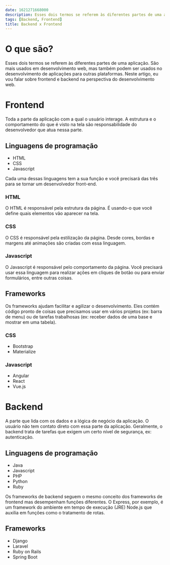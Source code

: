 ```yaml
---
date: 1621271668000
description: Esses dois termos se referem às diferentes partes de uma aplicação. São mais usados em desenvolvimento web, mas também podem ser usados no desenvolvimento de aplicações para outras plataformas. Neste artigo, eu vou falar sobre frontend e backend na perspectiva do desenvolvimento web.
tags: [Backend, Frontend]
title: Backend x Frontend
---
```


# O que são?

Esses dois termos se referem às diferentes partes de uma aplicação. São mais usados em desenvolvimento web, mas também podem ser usados no desenvolvimento de aplicações para outras plataformas. Neste artigo, eu vou falar sobre frontend e backend na perspectiva do desenvolvimento web.

# Frontend

Toda a parte da aplicação com a qual o usuário interage. A estrutura e o comportamento do que é visto na tela são responsabilidade do desenvolvedor que atua nessa parte.

## Linguagens de programação

- HTML
- CSS
- Javascript

Cada uma dessas linguagens tem a sua função e você precisará das três para se tornar um desenvolvedor front-end.

### HTML

O HTML é responsável pela estrutura da página. É usando-o que você define quais elementos vão aparecer na tela.

### CSS

O CSS é responsável pela estilização da página. Desde cores, bordas e margens até animações são criadas com essa linguagem.

### Javascript

O Javascript é responsável pelo comportamento da página. Você precisará usar essa linguagem para realizar ações em cliques de botão ou para enviar formulários, entre outras coisas.

## Frameworks

Os frameworks ajudam facilitar e agilizar o desenvolvimento. Eles contém código pronto de coisas que precisamos usar em vários projetos (ex: barra de menu) ou de tarefas trabalhosas (ex: receber dados de uma base e mostrar em uma tabela).

### CSS

- Bootstrap
- Materialize

### Javascript

- Angular
- React
- Vue.js

# Backend

A parte que lida com os dados e a lógica de negócio da aplicação. O usuário não tem contato direto com essa parte da aplicação. Geralmente, o backend trata de tarefas que exigem um certo nível de segurança, ex: autenticação.

## Linguagens de programação

- Java
- Javascript
- PHP
- Python
- Ruby

Os frameworks de backend seguem o mesmo conceito dos frameworks de frontend mas desempenham funções diferentes. O Express, por exemplo, é um framework do ambiente em tempo de execução (JRE) Node.js que auxilia em funções como o tratamento de rotas.

## Frameworks

- Django
- Laravel
- Ruby on Rails
- Spring Boot